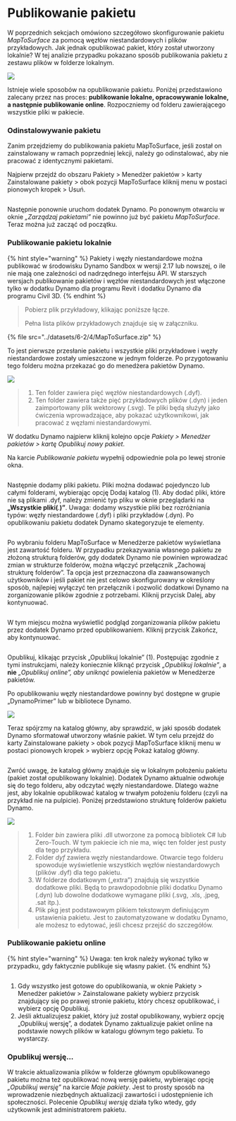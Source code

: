 # Publikowanie pakietu

W poprzednich sekcjach omówiono szczegółowo skonfigurowanie pakietu _MapToSurface_ za pomocą węzłów niestandardowych i plików przykładowych. Jak jednak opublikować pakiet, który został utworzony lokalnie? W tej analizie przypadku pokazano sposób publikowania pakietu z zestawu plików w folderze lokalnym.

![](<../images/6-2/3/develop package - custom nodes 01 (1) (1).jpg>)

Istnieje wiele sposobów na opublikowanie pakietu. Poniżej przedstawiono zalecany przez nas proces: **publikowanie lokalne, opracowywanie lokalne, a następnie publikowanie online**. Rozpoczniemy od folderu zawierającego wszystkie pliki w pakiecie.

### Odinstalowywanie pakietu

Zanim przejdziemy do publikowania pakietu MapToSurface, jeśli został on zainstalowany w ramach poprzedniej lekcji, należy go odinstalować, aby nie pracować z identycznymi pakietami.

Najpierw przejdź do obszaru Pakiety > Menedżer pakietów > karty Zainstalowane pakiety > obok pozycji MapToSurface kliknij menu w postaci pionowych kropek > Usuń.

<figure><img src="../../.gitbook/assets/delete-map-to-surface.png" alt=""><figcaption></figcaption></figure>

Następnie ponownie uruchom dodatek Dynamo. Po ponownym otwarciu w oknie _„Zarządzaj pakietami”_ nie powinno już być pakietu _MapToSurface_. Teraz można już zacząć od początku.

### Publikowanie pakietu lokalnie

{% hint style="warning" %} Pakiety i węzły niestandardowe można publikować w środowisku Dynamo Sandbox w wersji 2.17 lub nowszej, o ile nie mają one zależności od nadrzędnego interfejsu API. W starszych wersjach publikowanie pakietów i węzłów niestandardowych jest włączone tylko w dodatku Dynamo dla programu Revit i dodatku Dynamo dla programu Civil 3D. {% endhint %}

> Pobierz plik przykładowy, klikając poniższe łącze.
>
> Pełna lista plików przykładowych znajduje się w załączniku.

{% file src="../datasets/6-2/4/MapToSurface.zip" %}

To jest pierwsze przesłanie pakietu i wszystkie pliki przykładowe i węzły niestandardowe zostały umieszczone w jednym folderze. Po przygotowaniu tego folderu można przekazać go do menedżera pakietów Dynamo.

![](../images/6-2/4/publishapackage-publishlocally01.jpg)

> 1. Ten folder zawiera pięć węzłów niestandardowych (.dyf).
> 2. Ten folder zawiera także pięć przykładowych plików (.dyn) i jeden zaimportowany plik wektorowy (.svg). Te pliki będą służyły jako ćwiczenia wprowadzające, aby pokazać użytkownikowi, jak pracować z węzłami niestandardowymi.

W dodatku Dynamo najpierw kliknij kolejno opcje _Pakiety > Menedżer pakietów > kartę Opublikuj nowy pakiet_.

Na karcie _Publikowanie pakietu_ wypełnij odpowiednie pola po lewej stronie okna.

<figure><img src="../../.gitbook/assets/package-details.png" alt=""><figcaption></figcaption></figure>

Następnie dodamy pliki pakietu. Pliki można dodawać pojedynczo lub całymi folderami, wybierając opcję Dodaj katalog (1). Aby dodać pliki, które nie są plikami .dyf, należy zmienić typ pliku w oknie przeglądarki na **„Wszystkie pliki(**_._**)”**. Uwaga: dodamy wszystkie pliki bez rozróżniania typów: węzły niestandardowe (.dyf) i pliki przykładów (.dyn). Po opublikowaniu pakietu dodatek Dynamo skategoryzuje te elementy.

<figure><img src="../../.gitbook/assets/map-to-surface-contents.png" alt=""><figcaption></figcaption></figure>

Po wybraniu folderu MapToSurface w Menedżerze pakietów wyświetlana jest zawartość folderu. W przypadku przekazywania własnego pakietu ze złożoną strukturą folderów, gdy dodatek Dynamo nie powinien wprowadzać zmian w strukturze folderów, można włączyć przełącznik „Zachowaj strukturę folderów”. Ta opcja jest przeznaczona dla zaawansowanych użytkowników i jeśli pakiet nie jest celowo skonfigurowany w określony sposób, najlepiej wyłączyć ten przełącznik i pozwolić dodatkowi Dynamo na zorganizowanie plików zgodnie z potrzebami. Kliknij przycisk Dalej, aby kontynuować.

<figure><img src="../../.gitbook/assets/map-to-surface-contents-preview.png" alt=""><figcaption></figcaption></figure>

W tym miejscu można wyświetlić podgląd zorganizowania plików pakietu przez dodatek Dynamo przed opublikowaniem. Kliknij przycisk Zakończ, aby kontynuować.

<figure><img src="../../.gitbook/assets/publish-locally.png" alt=""><figcaption></figcaption></figure>

Opublikuj, klikając przycisk „Opublikuj lokalnie” (1). Postępując zgodnie z tymi instrukcjami, należy koniecznie kliknąć przycisk _„Opublikuj lokalnie”_, a **nie** _„Opublikuj online”, aby uniknąć_ powielenia pakietów w Menedżerze pakietów.

Po opublikowaniu węzły niestandardowe powinny być dostępne w grupie „DynamoPrimer” lub w bibliotece Dynamo.

![](<../images/6-2/3/develop package - install package 02 (1) (1).jpg>)

Teraz spójrzmy na katalog główny, aby sprawdzić, w jaki sposób dodatek Dynamo sformatował utworzony właśnie pakiet. W tym celu przejdź do karty Zainstalowane pakiety > obok pozycji MapToSurface kliknij menu w postaci pionowych kropek > wybierz opcję Pokaż katalog główny.

<figure><img src="../../.gitbook/assets/show-root-directory.png" alt=""><figcaption></figcaption></figure>

Zwróć uwagę, że katalog główny znajduje się w lokalnym położeniu pakietu (pakiet został opublikowany lokalnie). Dodatek Dynamo aktualnie odwołuje się do tego folderu, aby odczytać węzły niestandardowe. Dlatego ważne jest, aby lokalnie opublikować katalog w trwałym położeniu folderu (czyli na przykład nie na pulpicie). Poniżej przedstawiono strukturę folderów pakietu Dynamo.

![](../images/6-2/4/publishapackage-publishlocally06.jpg)

> 1. Folder _bin_ zawiera pliki .dll utworzone za pomocą bibliotek C# lub Zero-Touch. W tym pakiecie ich nie ma, więc ten folder jest pusty dla tego przykładu.
> 2. Folder _dyf_ zawiera węzły niestandardowe. Otwarcie tego folderu spowoduje wyświetlenie wszystkich węzłów niestandardowych (plików .dyf) dla tego pakietu.
> 3. W folderze dodatkowym („extra”) znajdują się wszystkie dodatkowe pliki. Będą to prawdopodobnie pliki dodatku Dynamo (.dyn) lub dowolne dodatkowe wymagane pliki (.svg, .xls, .jpeg, .sat itp.).
> 4. Plik pkg jest podstawowym plikiem tekstowym definiującym ustawienia pakietu. Jest to zautomatyzowane w dodatku Dynamo, ale możesz to edytować, jeśli chcesz przejść do szczegółów.

### Publikowanie pakietu online

{% hint style="warning" %} Uwaga: ten krok należy wykonać tylko w przypadku, gdy faktycznie publikuje się własny pakiet. {% endhint %}

<figure><img src="../../.gitbook/assets/publish-version.png" alt=""><figcaption></figcaption></figure>

1. Gdy wszystko jest gotowe do opublikowania, w oknie Pakiety > Menedżer pakietów > Zainstalowane pakiety wybierz przycisk znajdujący się po prawej stronie pakietu, który chcesz opublikować, i wybierz opcję Opublikuj.
2. Jeśli aktualizujesz pakiet, który już został opublikowany, wybierz opcję „Opublikuj wersję”, a dodatek Dynamo zaktualizuje pakiet online na podstawie nowych plików w katalogu głównym tego pakietu. To wystarczy.

### Opublikuj wersję...

W trakcie aktualizowania plików w folderze głównym opublikowanego pakietu można też opublikować nową wersję pakietu, wybierając opcję _„Opublikuj wersję”_ na karcie _Moje pakiety_. Jest to prosty sposób na wprowadzenie niezbędnych aktualizacji zawartości i udostępnienie ich społeczności. Polecenie _Opublikuj wersję_ działa tylko wtedy, gdy użytkownik jest administratorem pakietu.
